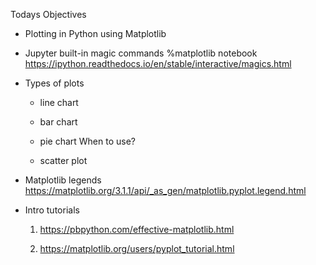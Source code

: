 Todays Objectives

* Plotting in Python using Matplotlib

* Jupyter built-in magic commands
%matplotlib notebook
https://ipython.readthedocs.io/en/stable/interactive/magics.html

* Types of plots
    - line chart

    - bar chart

    - pie chart
    When to use?

    - scatter plot

* Matplotlib legends
https://matplotlib.org/3.1.1/api/_as_gen/matplotlib.pyplot.legend.html

* Intro tutorials
    1. https://pbpython.com/effective-matplotlib.html

    2. https://matplotlib.org/users/pyplot_tutorial.html
